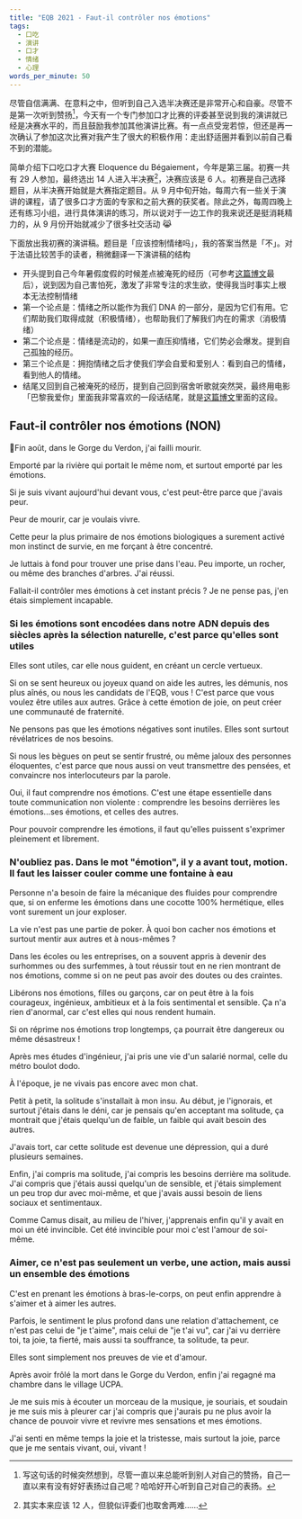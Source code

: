 ```yaml
---
title: "EQB 2021 - Faut-il contrôler nos émotions"
tags:
  - 口吃
  - 演讲
  - 口才
  - 情绪
  - 心理
words_per_minute: 50
---
```


尽管自信满满、在意料之中，但听到自己入选半决赛还是非常开心和自豪。尽管不是第一次听到赞扬[^1]，今天有一个专门参加口才比赛的评委甚至说到我的演讲就已经是决赛水平的，而且鼓励我参加其他演讲比赛。有一点点受宠若惊，但还是再一次确认了参加这次比赛对我产生了很大的积极作用：走出舒适圈并看到以前自己看不到的潜能。

简单介绍下口吃口才大赛 Eloquence du Bégaiement，今年是第三届。初赛一共有 29 人参加，最终选出 14 人进入半决赛[^2]，决赛应该是 6 人。初赛是自己选择题目，从半决赛开始就是大赛指定题目。从 9 月中旬开始，每周六有一些关于演讲的课程，请了很多口才方面的专家和之前大赛的获奖者。除此之外，每周四晚上还有练习小组，进行具体演讲的练习，所以说对于一边工作的我来说还是挺消耗精力的，从 9 月份开始就减少了很多社交活动 😹

下面放出我初赛的演讲稿。题目是「应该控制情绪吗」，我的答案当然是「不」。对于法语比较苦手的读者，稍微翻译一下演讲稿的结构

- 开头提到自己今年暑假度假的时候差点被淹死的经历（可参考[这篇博文](/2021/09/25/sculpture-rouge)最后），说到因为自己害怕死，激发了非常专注的求生欲，使得我当时事实上根本无法控制情绪
- 第一个论点是：情绪之所以能作为我们 DNA 的一部分，是因为它们有用。它们帮助我们取得成就（积极情绪），也帮助我们了解我们内在的需求（消极情绪）
- 第二个论点是：情绪是流动的，如果一直压抑情绪，它们势必会爆发。提到自己孤独的经历。
- 第三个论点是：拥抱情绪之后才使我们学会自爱和爱别人：看到自己的情绪，看到他人的情绪。
- 结尾又回到自己被淹死的经历，提到自己回到宿舍听歌就突然哭，最终用电影「巴黎我爱你」里面我非常喜欢的一段话结尾，就是[这篇博文](/2011/10/02/themechange)里面的这段。

## Faut-il contrôler nos émotions (NON)

Fin août, dans le Gorge du Verdon, j'ai failli mourir.

Emporté par la rivière qui portait le même nom, et surtout emporté par les émotions.

Si je suis vivant aujourd'hui devant vous, c'est peut-être parce que j'avais peur.

Peur de mourir, car je voulais vivre.

Cette peur la plus primaire de nos émotions biologiques a surement activé mon instinct de survie, en me forçant à être concentré.

Je luttais à fond pour trouver une prise dans l'eau. Peu importe, un rocher, ou même des branches d'arbres. J'ai réussi.

Fallait-il contrôler mes émotions à cet instant précis ? Je ne pense pas, j'en étais simplement incapable.

### Si les émotions sont encodées dans notre ADN depuis des siècles après la sélection naturelle, c'est parce qu'elles sont utiles

Elles sont utiles, car elle nous guident, en créant un cercle vertueux.

Si on se sent heureux ou joyeux quand on aide les autres, les démunis, nos plus aînés, ou nous les candidats de l'EQB, vous ! C'est parce que vous voulez être utiles aux autres. Grâce à cette émotion de joie, on peut créer une communauté de fraternité.

Ne pensons pas que les émotions négatives sont inutiles. Elles sont surtout révélatrices de nos besoins.

Si nous les bègues on peut se sentir frustré, ou même jaloux des personnes éloquentes, c'est parce que nous aussi on veut transmettre des pensées, et convaincre nos interlocuteurs par la parole.

Oui, il faut comprendre nos émotions. C'est une étape essentielle dans toute communication non violente : comprendre les besoins derrières les émotions...ses émotions, et celles des autres.

Pour pouvoir comprendre les émotions, il faut qu'elles puissent s'exprimer pleinement et librement.

### N'oubliez pas. Dans le mot "émotion", il y a avant tout, motion. Il faut les laisser couler comme une fontaine à eau

Personne n'a besoin de faire la mécanique des fluides pour comprendre que, si on enferme les émotions dans une cocotte 100% hermétique, elles vont surement un jour exploser.

La vie n'est pas une partie de poker. À quoi bon cacher nos émotions et surtout mentir aux autres et à nous-mêmes ?

Dans les écoles ou les entreprises, on a souvent appris à devenir des surhommes ou des surfemmes, à tout réussir tout en ne rien montrant de nos émotions, comme si on ne peut pas avoir des doutes ou des craintes.

Libérons nos émotions, filles ou garçons, car on peut être à la fois courageux, ingénieux, ambitieux et à la fois sentimental et sensible. Ça n'a rien d'anormal, car c'est elles qui nous rendent humain.

Si on réprime nos émotions trop longtemps, ça pourrait être dangereux ou même désastreux !

Après mes études d'ingénieur, j'ai pris une vie d'un salarié normal, celle du métro boulot dodo.

À l'époque, je ne vivais pas encore avec mon chat.

Petit à petit, la solitude s'installait à mon insu. Au début, je l'ignorais, et surtout j'étais dans le déni, car je pensais qu'en acceptant ma solitude, ça montrait que j'étais quelqu'un de faible, un faible qui avait besoin des autres.

J'avais tort, car cette solitude est devenue une dépression, qui a duré plusieurs semaines.

Enfin, j'ai compris ma solitude, j'ai compris les besoins derrière ma solitude. J'ai compris que j'étais aussi quelqu'un de sensible, et j'étais simplement un peu trop dur avec moi-même, et que j'avais aussi besoin de liens sociaux et sentimentaux.

Comme Camus disait, au milieu de l'hiver, j'apprenais enfin qu'il y avait en moi un été invincible. Cet été invincible pour moi c'est l'amour de soi-même.

### Aimer, ce n'est pas seulement un verbe, une action, mais aussi un ensemble des émotions

C'est en prenant les émotions à bras-le-corps, on peut enfin apprendre à s'aimer et à aimer les autres.

Parfois, le sentiment le plus profond dans une relation d'attachement, ce n'est pas celui de "je t'aime", mais celui de "je t'ai vu", car j'ai vu derrière toi, ta joie, ta fierté, mais aussi ta souffrance, ta solitude, ta peur.

Elles sont simplement nos preuves de vie et d'amour.

Après avoir frôlé la mort dans le Gorge du Verdon, enfin j'ai regagné ma chambre dans le village UCPA.

Je me suis mis à écouter un morceau de la musique, je souriais, et soudain je me suis mis à pleurer car j'ai compris que j'aurais pu ne plus avoir la chance de pouvoir vivre et revivre mes sensations et mes émotions.

J'ai senti en même temps la joie et la tristesse, mais surtout la joie, parce que je me sentais vivant, oui, vivant !

[^1]: 写这句话的时候突然想到，尽管一直以来总能听到别人对自己的赞扬，自己一直以来有没有好好表扬过自己呢？哈哈好开心听到自己对自己的表扬。
[^2]: 其实本来应该 12 人，但貌似评委们也取舍两难……
